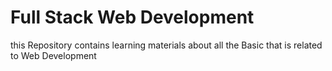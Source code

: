 # Full Stack Web Development
this Repository contains learning materials about all the Basic that is related to Web Development
